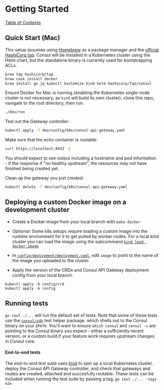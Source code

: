 # Getting Started

[Table of Contents](./README.md)

## Quick Start (Mac)

This setup assumes using [Homebrew](https://brew.sh/) as a package manager and the [official HashiCorp tap](https://github.com/hashicorp/homebrew-tap). Consul will be installed in a Kubernetes cluster using the Helm chart, but the standalone binary is currently used for bootstrapping ACLs.

```bash
brew tap hashicorp/tap
brew cask install docker
brew install go jq kubectl kustomize kind helm hashicorp/tap/consul
```

Ensure Docker for Mac is running (enabling the Kubernetes single-node cluster is not necessary, as `kind` will build its own cluster), clone this repo, navigate to the root directory, then run:

```bash
./dev/run
```

Test out the Gateway controller:

```bash
kubectl apply -f dev/config/k8s/consul-api-gateway.yaml
```

Make sure that the echo container is routable:

```bash
curl https://localhost:8443 -k
```

You should expect to see output including a hostname and pod information - if the response if "no healthy upstream", the resources may not have finished being created yet.

Clean up the gateway you just created:

```bash
kubectl delete -f dev/config/k8s/consul-api-gateway.yaml
```

## Deploying a custom Docker image on a development cluster

- Create a Docker image from your local branch with `make docker`

- *Optional*: Some k8s setups require loading a custom image into the runtime environment for it to get pulled by worker nodes. For a local kind cluster you can load the image using the subcommand [`kind load docker-image`](https://kind.sigs.k8s.io/docs/user/quick-start/#loading-an-image-into-your-cluster)

- In [`config/deployment/deployment.yaml`](https://github.com/hashicorp/consul-api-gateway/blob/main/config/deployment/deployment.yaml#L23), edit `image` to point to the name of the image you uploaded to the cluster.

- Apply the version of the CRDs and Consul API Gateway deployment config from your local branch.
```
kubectl apply -k config/crd
kubectl apply -k config
```

## Running tests

`go test ./...` will run the default set of tests. Note that some of these tests use the [`consul/sdk`](https://github.com/hashicorp/consul/tree/main/sdk) test helper package, which shells out to the Consul binary on your `$PATH`. You'll want to ensure `which consul` and `consul -v` are pointing to the Consul binary you expect - either a sufficiently recent version, or a custom build if your feature work requires upstream changes in Consul core.

#### End-to-end tests

The end-to-end test suite uses [kind](https://kind.sigs.k8s.io/) to spin up a local Kubernetes cluster, deploy the Consul API Gateway controller, and check that gateways and routes are created, attached and succesfully routable. These tests can be included when running the test suite by passing a tag, `go test ./... -tags e2e`

